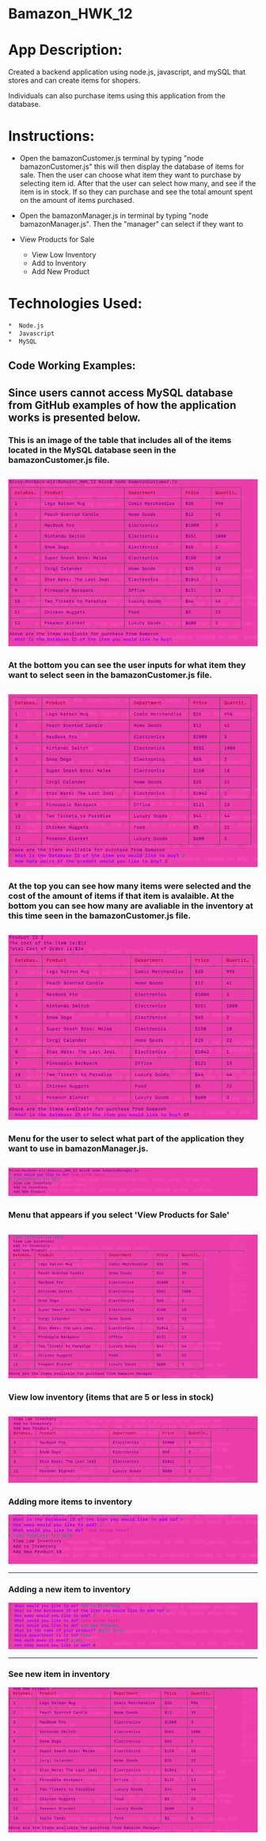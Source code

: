 # Bamazon_HWK_12


# App Description:

Created a backend application using node.js, javascript, and mySQL that stores and can create items for shopers. 

Individuals can also purchase items using this application from the database. 

# Instructions:

* Open the bamazonCustomer.js terminal by typing "node bamazonCustomer.js" this will then display the database of items for sale. Then the user can choose what item they want to purchase by selecting item id. After that the user can select how many, and see if the item is in stock. If so they can purchase and see the total amount spent on the amount of items purchased. 

* Open the bamazonManager.js in terminal by typing "node bamazonManager.js". Then the "manager" can select if they want to 
 * View Products for Sale
    * View Low Inventory
    * Add to Inventory
    * Add New Product


# Technologies Used: 
	*  Node.js
	*  Javascript
	*  MySQL



## Code Working Examples: 


Since users cannot access MySQL database from GitHub examples of how the application works is presented below.
---
### This is an image of the table that includes all of the items located in the MySQL database seen in the bamazonCustomer.js file.

![Table](application-images/ScreenShot-1.png)
---
### At the bottom you can see the user inputs for what item they want to select seen in the bamazonCustomer.js file.

![User Input](application-images/ScreenShot-2.png)
---
### At the top you can see how many items were selected and the cost of the amount of items if that item is avalaible. At the bottom you can see how many are avaliable in the inventory at this time seen in the bamazonCustomer.js file.

![User Choices Expressed](application-images/ScreenShot-3.png)
---
### Menu for the user to select what part of the application they want to use in bamazonManager.js.

![BamazonManager Menu](application-images/ScreenShot-4.png)
---
### Menu that appears if you select 'View Products for Sale'

![GitHub Logo](application-images/ScreenShot-5.png)
---

### View low inventory (items that are 5 or less in stock)

![GitHub Logo](application-images/ScreenShot-6.png)
---
### Adding more items to inventory

![GitHub Logo](application-images/ScreenShot-7.png)

---
### Adding a new item to inventory

![GitHub Logo](application-images/ScreenShot-8.png)

---
### See new item in inventory

![GitHub Logo](application-images/ScreenShot-9.png)





